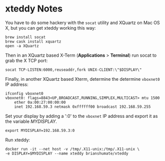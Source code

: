 # xteddy Notes

You have to do some hackery with the `socat` utility and XQuartz on
Mac OS X, but you can get xteddy working this way:

```
brew install socat
brew cask install xquartz
open -a XQuartz
```

Then in an XQuartz based X-Term (**Applications** > **Terminal**) run
socat to grab the X TCP port:

```
socat TCP-LISTEN:6000,reuseaddr,fork UNIX-CLIENT:\"$DISPLAY\"
```

Finally, in another XQuartz based Xterm, determine the determine `vboxnet0`
IP address:

```
ifconfig vboxnet0
vboxnet0: flags=8843<UP,BROADCAST,RUNNING,SIMPLEX,MULTICAST> mtu 1500
    ether 0a:00:27:00:00:00 
    inet 192.168.59.3 netmask 0xffffff00 broadcast 192.168.59.255
```

Set your display by adding a ':0' to the `vboxnet` IP address and export it
as the variable *MYDISPLAY*.

```
export MYDISPLAY=192.168.59.3:0
```

Run xteddy:

```
docker run -it --net host -v /tmp/.X11-unix:/tmp/.X11-unix \
-e DISPLAY=$MYDISPLAY --name xteddy brianshumate/xteddy
```
